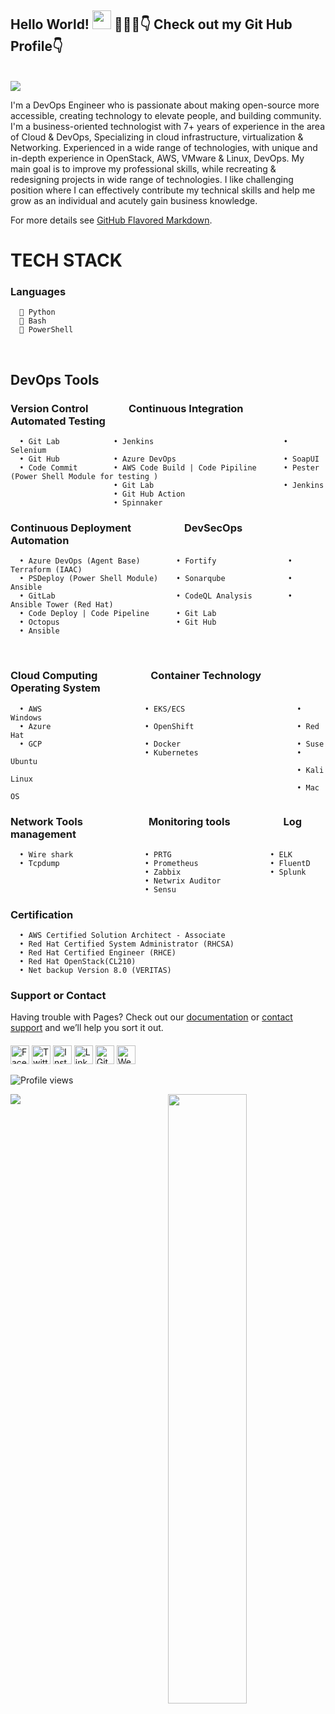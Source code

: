 ## Hello World! <img src="https://raw.githubusercontent.com/syedareehaquasar/syedareehaquasar/master/gifs/Hi.gif" width="30px"> 💁🏻‍♂️👇 Check out my Git Hub Profile👇</h2>
<br />
<img src="https://raw.githubusercontent.com/nakulbhati/nakulbhati/master/contain/nakulbhati.png"></h2>
</br>

I'm a DevOps Engineer who is passionate about making open-source more accessible, creating technology to elevate people, and building community. I'm a business-oriented technologist with 7+ years of experience in the area of Cloud & DevOps, Specializing in cloud infrastructure, virtualization & Networking.
Experienced in a wide range of technologies, with unique and in-depth experience in OpenStack, AWS, VMware & Linux, DevOps.
My main goal is to improve my professional skills, while recreating & redesigning projects in wide range of technologies.
I like challenging position where I can effectively contribute my technical skills and help me grow as an individual and acutely gain business knowledge.


For more details see [GitHub Flavored Markdown](https://guides.github.com/features/mastering-markdown/).

# TECH STACK
  ### Languages
  
      🐍 Python
      🤖 Bash
      🦾 PowerShell
      
</br>

 ## DevOps Tools
   ### Version Control &emsp; &emsp; &emsp;   Continuous Integration &emsp; &emsp; &emsp; &emsp; Automated Testing 
      • Git Lab            • Jenkins                             • Selenium
      • Git Hub            • Azure DevOps                        • SoapUI
      • Code Commit        • AWS Code Build | Code Pipiline      • Pester (Power Shell Module for testing )
                           • Git Lab                             • Jenkins
                           • Git Hub Action                      
                           • Spinnaker
                                  
     
### Continuous Deployment &emsp; &emsp; &emsp; &emsp; DevSecOps &emsp; &emsp; &emsp; &emsp; Automation
      • Azure DevOps (Agent Base)        • Fortify                • Terraform (IAAC)
      • PSDeploy (Power Shell Module)    • Sonarqube              • Ansible
      • GitLab                           • CodeQL Analysis        • Ansible Tower (Red Hat)
      • Code Deploy | Code Pipeline      • Git Lab
      • Octopus                          • Git Hub
      • Ansible
      
</br>
      
### Cloud Computing &emsp; &emsp; &emsp; &emsp;  Container Technology &emsp; &emsp; &emsp; Operating System
      • AWS                       • EKS/ECS                         • Windows
      • Azure                     • OpenShift                       • Red Hat
      • GCP                       • Docker                          • Suse
                                  • Kubernetes                      • Ubuntu
                                                                    • Kali Linux
                                                                    • Mac OS
### Network Tools &emsp; &emsp; &emsp; &emsp; &emsp; Monitoring tools &emsp; &emsp; &emsp; &emsp; Log management
      • Wire shark                • PRTG                      • ELK
      • Tcpdump                   • Prometheus                • FluentD
                                  • Zabbix                    • Splunk
                                  • Netwrix Auditor
                                  • Sensu
      
      
      
### Certification 
      • AWS Certified Solution Architect - Associate
      • Red Hat Certified System Administrator (RHCSA)
      • Red Hat Certified Engineer (RHCE)
      • Red Hat OpenStack(CL210)
      • Net backup Version 8.0 (VERITAS)



### Support or Contact

Having trouble with Pages? Check out our [documentation](https://help.github.com/categories/github-pages-basics/) or [contact support](https://github.com/contact) and we’ll help you sort it out.

####

<a href="https://https://github.com/nakulbhati" target="_blank"><img src="https://raw.githubusercontent.com/arturssmirnovs/arturssmirnovs/master/fb.png" alt="Facebook" width="30"></a>
<a href="https://twitter.com/local__tourist" target="_blank"><img src="https://raw.githubusercontent.com/arturssmirnovs/arturssmirnovs/master/tw.png" alt="Twitter" width="30"></a>
<a href="https://www.instagram.com/local__tourist/" target="_blank"><img src="https://raw.githubusercontent.com/arturssmirnovs/arturssmirnovs/master/ig.png" alt="Instagram" width="30"></a>
<a href="https://www.linkedin.com/in/kunwar-nakul-singh-bhati/" target="_blank"><img src="https://raw.githubusercontent.com/arturssmirnovs/arturssmirnovs/master/in.png" alt="LinkedIn" width="30"></a>
<a href="https://github.com/nakulbhati" target="_blank"><img src="https://raw.githubusercontent.com/arturssmirnovs/arturssmirnovs/master/git.png" alt="GitHub" width="30"></a>
<a href="https://github.com/nakulbhati" target="_blank"><img src="https://raw.githubusercontent.com/arturssmirnovs/arturssmirnovs/master/www.png" alt="Website" width="30"></a>

![Profile views](https://github.com/nakulbhati?v=3)
<p align="left"><img width="50%" src="https://github-readme-stats.vercel.app/api?username=nakulbhati&show_icons=true" <p align="right"><img src="https://github-readme-stats.vercel.app/api/top-langs/?username=nakulbhati&theme=radical&hide_langs_below=1" /></p>
